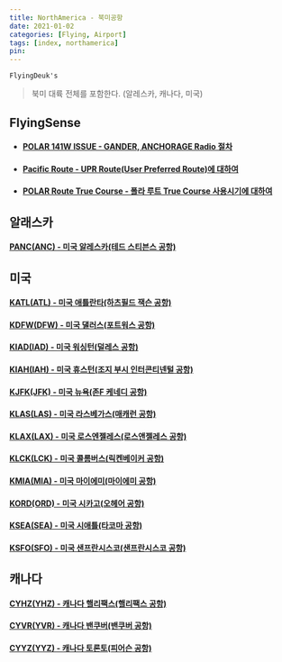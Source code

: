 ```yaml
---
title: NorthAmerica - 북미공항
date: 2021-01-02
categories: [Flying, Airport]
tags: [index, northamerica]
pin:
---
```


`FlyingDeuk's`
>북미 대륙 전체를 포함한다. (알레스카, 캐나다, 미국)<br>

## FlyingSense
- #### [POLAR 141W ISSUE - GANDER, ANCHORAGE Radio 절차](/posts/gander/)

- #### [Pacific Route - UPR Route(User Preferred Route)에 대하여](/posts/upr/)

- #### [POLAR Route True Course - 폴라 루트 True Course 사용시기에 대하여](/posts/trueheading/)

## 알래스카
#### [PANC(ANC) - 미국 알레스카(테드 스티븐스 공항)](/posts/PANC-ANC/)

## 미국
#### [KATL(ATL) - 미국 애틀란타(하츠필드 잭슨 공항)](/posts/KATL-ATL/)

#### [KDFW(DFW) - 미국 댈러스(포트워스 공항)](/posts/KDFW-DFW/)

#### [KIAD(IAD) - 미국 워싱턴(덜레스 공항)](/posts/KIAD-IAD/)

#### [KIAH(IAH) - 미국 휴스턴(조지 부시 인터콘티넨털 공항)](/posts/KIAH-IAH/)

#### [KJFK(JFK) - 미국 뉴욕(존F 케네디 공항)](/posts/KJFK-JFK/)

#### [KLAS(LAS) - 미국 라스베가스(매캐런 공항)](/posts/KLAS-LAS/)

#### [KLAX(LAX) - 미국 로스엔젤레스(로스앤젤레스 공항)](/posts/KLAX-LAX/)

#### [KLCK(LCK) - 미국 콜롬버스(릭켄베이커 공항)](/posts/KLCK-LCK/)

#### [KMIA(MIA) - 미국 마이에미(마이에미 공항)](/posts/KMIA-MIA/)

#### [KORD(ORD) - 미국 시카고(오헤어 공항)](/posts/KORD-ORD/)

#### [KSEA(SEA) - 미국 시애틀(타코마 공항)](/posts/KSEA-SEA/)

#### [KSFO(SFO) - 미국 샌프란시스코(샌프란시스코 공항)](/posts/KSFO-SFO/)

## 캐나다

#### [CYHZ(YHZ) - 캐나다 핼리팩스(핼리팩스 공항)](/posts/CYHZ-YHZ/)

#### [CYVR(YVR) - 캐나다 밴쿠버(밴쿠버 공항)](/posts/CYVR-YVR/)

#### [CYYZ(YYZ) - 캐나다 토론토(피어슨 공항)](/posts/CYYZ-YYZ/)
